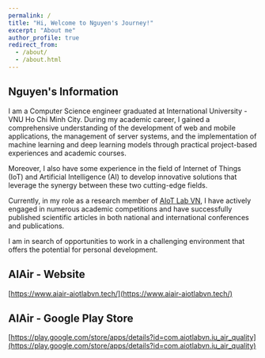 ```yaml
---
permalink: /
title: "Hi, Welcome to Nguyen's Journey!"
excerpt: "About me"
author_profile: true
redirect_from: 
  - /about/
  - /about.html
---
```


Nguyen's Information
------
I am a Computer Science engineer graduated at International University - VNU Ho Chi Minh City. During my academic career, I gained a comprehensive understanding of the development of web and mobile applications, the management of server systems, and the implementation of machine learning and deep learning models through practical project-based experiences and academic courses. 

Moreover, I also have some experience in the field of Internet of Things (IoT) and Artificial Intelligence (AI) to develop innovative solutions that leverage the synergy between these two cutting-edge fields.

Currently, in my role as a research member of [AIoT Lab VN](https://aiotlab.vn/), I have actively engaged in numerous academic competitions and have successfully published scientific articles in both national and international conferences and publications.

I am in search of opportunities to work in a challenging environment that offers the potential for personal development.

<!-- Keyword
------
1. Web/Mobile Application 
2. Machine/Deep Learning
3. Internet of Things    -->

AIAir - Website
------
[https://www.aiair-aiotlabvn.tech/](https://www.aiair-aiotlabvn.tech/)

AIAir - Google Play Store 
------
[https://play.google.com/store/apps/details?id=com.aiotlabvn.iu_air_quality](https://play.google.com/store/apps/details?id=com.aiotlabvn.iu_air_quality)